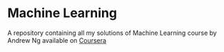 # Machine Learning
A repository containing all my solutions of Machine Learning course by Andrew Ng available on [Coursera](https://www.coursera.org/learn/machine-learning)
